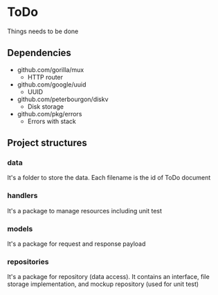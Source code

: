 # ToDo
Things needs to be done

## Dependencies
* github.com/gorilla/mux
    * HTTP router
* github.com/google/uuid
    * UUID
* github.com/peterbourgon/diskv
    * Disk storage
* github.com/pkg/errors
    * Errors with stack

## Project structures
### data
It's a folder to store the data.
Each filename is the id of ToDo document

### handlers
It's a package to manage resources including unit test

### models
It's a package for request and response payload

### repositories
It's a package for repository (data access).  It contains an interface, file storage implementation, 
and mockup repository (used for unit test)



